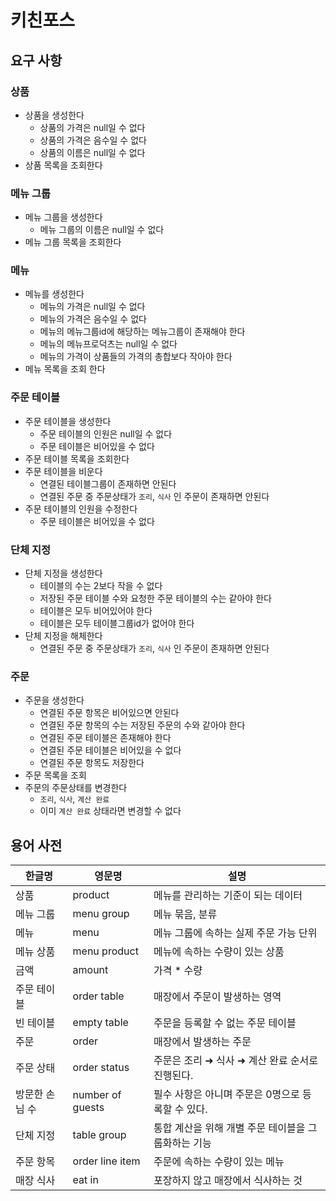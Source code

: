 # 키친포스

## 요구 사항

### 상품
- 상품을 생성한다
  - 상품의 가격은 null일 수 없다
  - 상품의 가격은 음수일 수 없다
  - 상품의 이름은 null일 수 없다
- 상품 목록을 조회한다

### 메뉴 그룹
- 메뉴 그룹을 생성한다
  - 메뉴 그룹의 이름은 null일 수 없다
- 메뉴 그룹 목록을 조회한다

### 메뉴
- 메뉴를 생성한다
  - 메뉴의 가격은 null일 수 없다
  - 메뉴의 가격은 음수일 수 없다
  - 메뉴의 메뉴그룹id에 해당하는 메뉴그룹이 존재해야 한다
  - 메뉴의 메뉴프로덕츠는 null일 수 없다
  - 메뉴의 가격이 상품들의 가격의 총합보다 작아야 한다
- 메뉴 목록을 조회 한다

### 주문 테이블
- 주문 테이블을 생성한다
  - 주문 테이블의 인원은 null일 수 없다
  - 주문 테이블은 비어있을 수 없다
- 주문 테이블 목록을 조회한다
- 주문 테이블을 비운다
  - 연결된 테이블그룹이 존재하면 안된다
  - 연결된 주문 중 주문상태가 `조리`, `식사` 인 주문이 존재하면 안된다
- 주문 테이블의 인원을 수정한다
  - 주문 테이블은 비어있을 수 없다

### 단체 지정
- 단체 지정을 생성한다
  - 테이블의 수는 2보다 작을 수 없다
  - 저장된 주문 테이블 수와 요청한 주문 테이블의 수는 같아야 한다
  - 테이블은 모두 비어있어야 한다
  - 테이블은 모두 테이블그룹id가 없어야 한다
- 단체 지정을 해체한다
  - 연결된 주문 중 주문상태가 `조리`, `식사` 인 주문이 존재하면 안된다

### 주문
- 주문을 생성한다
  - 연결된 주문 항목은 비어있으면 안된다
  - 연결된 주문 항목의 수는 저장된 주문의 수와 같아야 한다
  - 연결된 주문 테이블은 존재해야 한다
  - 연결된 주문 테이블은 비어있을 수 없다
  - 연결된 주문 항목도 저장한다
- 주문 목록을 조회
- 주문의 주문상태를 변경한다
  - `조리`, `식사`, `계산 완료`
  - 이미 `계산 완료` 상태라면 변경할 수 없다

## 용어 사전

| 한글명 | 영문명 | 설명 |
| --- | --- | --- |
| 상품 | product | 메뉴를 관리하는 기준이 되는 데이터 |
| 메뉴 그룹 | menu group | 메뉴 묶음, 분류 |
| 메뉴 | menu | 메뉴 그룹에 속하는 실제 주문 가능 단위 |
| 메뉴 상품 | menu product | 메뉴에 속하는 수량이 있는 상품 |
| 금액 | amount | 가격 * 수량 |
| 주문 테이블 | order table | 매장에서 주문이 발생하는 영역 |
| 빈 테이블 | empty table | 주문을 등록할 수 없는 주문 테이블 |
| 주문 | order | 매장에서 발생하는 주문 |
| 주문 상태 | order status | 주문은 조리 ➜ 식사 ➜ 계산 완료 순서로 진행된다. |
| 방문한 손님 수 | number of guests | 필수 사항은 아니며 주문은 0명으로 등록할 수 있다. |
| 단체 지정 | table group | 통합 계산을 위해 개별 주문 테이블을 그룹화하는 기능 |
| 주문 항목 | order line item | 주문에 속하는 수량이 있는 메뉴 |
| 매장 식사 | eat in | 포장하지 않고 매장에서 식사하는 것 |
